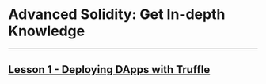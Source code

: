 # Advanced Solidity: Get In-depth Knowledge

---

## [Lesson 1 - Deploying DApps with Truffle](https://github.com/Lynk4/CryptoZombies/tree/main/Advanced-Solidity%3A-Get-In-depth-Knowledge)
